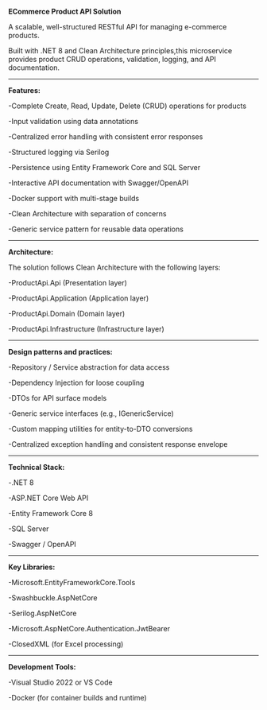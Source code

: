 **ECommerce Product API Solution**

A scalable, well-structured RESTful API for managing e-commerce products. 

Built with .NET 8 and Clean Architecture principles,this microservice provides product CRUD operations, validation, logging, and API documentation.

---

**Features:**

-Complete Create, Read, Update, Delete (CRUD) operations for products

-Input validation using data annotations

-Centralized error handling with consistent error responses

-Structured logging via Serilog

-Persistence using Entity Framework Core and SQL Server

-Interactive API documentation with Swagger/OpenAPI

-Docker support with multi-stage builds

-Clean Architecture with separation of concerns

-Generic service pattern for reusable data operations

---

**Architecture:**

The solution follows Clean Architecture with the following layers:

-ProductApi.Api            (Presentation layer)

-ProductApi.Application    (Application layer)

-ProductApi.Domain         (Domain layer)

-ProductApi.Infrastructure (Infrastructure layer)

---

**Design patterns and practices:**

-Repository / Service abstraction for data access

-Dependency Injection for loose coupling

-DTOs for API surface models

-Generic service interfaces (e.g., IGenericService<T>)

-Custom mapping utilities for entity-to-DTO conversions

-Centralized exception handling and consistent response envelope

---

**Technical Stack:**

-.NET 8

-ASP.NET Core Web API

-Entity Framework Core 8

-SQL Server

-Swagger / OpenAPI

---

**Key Libraries:**

-Microsoft.EntityFrameworkCore.Tools

-Swashbuckle.AspNetCore

-Serilog.AspNetCore

-Microsoft.AspNetCore.Authentication.JwtBearer

-ClosedXML (for Excel processing)

---

**Development Tools:**

-Visual Studio 2022 or VS Code

-Docker (for container builds and runtime)

